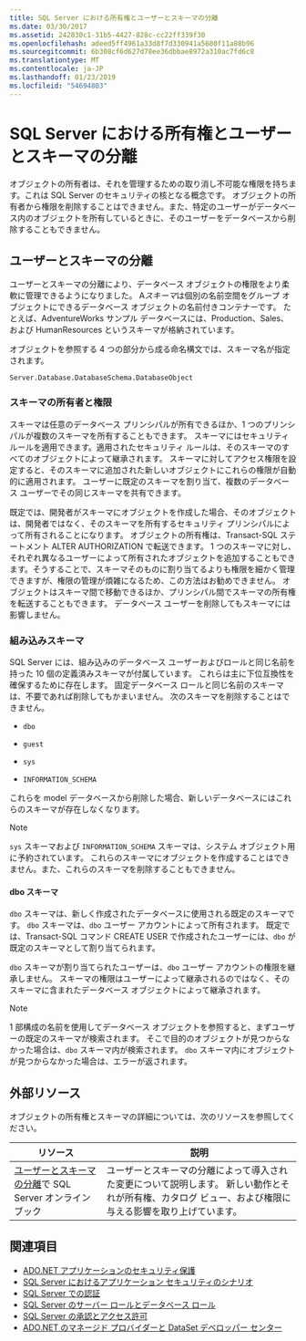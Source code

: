 ```yaml
---
title: SQL Server における所有権とユーザーとスキーマの分離
ms.date: 03/30/2017
ms.assetid: 242830c1-31b5-4427-828c-cc22ff339f30
ms.openlocfilehash: adeed5ff4961a33d8f7d330941a5680f11a88b96
ms.sourcegitcommit: 6b308cf6d627d78ee36dbbae8972a310ac7fd6c8
ms.translationtype: MT
ms.contentlocale: ja-JP
ms.lasthandoff: 01/23/2019
ms.locfileid: "54694803"
---
```

# <a name="ownership-and-user-schema-separation-in-sql-server"></a>SQL Server における所有権とユーザーとスキーマの分離
オブジェクトの所有者は、それを管理するための取り消し不可能な権限を持ちます。これは SQL Server のセキュリティの核となる概念です。 オブジェクトの所有者から権限を削除することはできません。また、特定のユーザーがデータベース内のオブジェクトを所有しているときに、そのユーザーをデータベースから削除することもできません。  
  
## <a name="user-schema-separation"></a>ユーザーとスキーマの分離  
 ユーザーとスキーマの分離により、データベース オブジェクトの権限をより柔軟に管理できるようになりました。 A*スキーマ*は個別の名前空間をグループ オブジェクトにできるデータベース オブジェクトの名前付きコンテナーです。 たとえば、AdventureWorks サンプル データベースには、Production、Sales、および HumanResources というスキーマが格納されています。  
  
 オブジェクトを参照する 4 つの部分から成る命名構文では、スキーマ名が指定されます。  
  
```  
Server.Database.DatabaseSchema.DatabaseObject  
```  
  
### <a name="schema-owners-and-permissions"></a>スキーマの所有者と権限  
 スキーマは任意のデータベース プリンシパルが所有できるほか、1 つのプリンシパルが複数のスキーマを所有することもできます。 スキーマにはセキュリティ ルールを適用できます。適用されたセキュリティ ルールは、そのスキーマのすべてのオブジェクトによって継承されます。 スキーマに対してアクセス権限を設定すると、そのスキーマに追加された新しいオブジェクトにこれらの権限が自動的に適用されます。 ユーザーに既定のスキーマを割り当て、複数のデータベース ユーザーでその同じスキーマを共有できます。  
  
 既定では、開発者がスキーマにオブジェクトを作成した場合、そのオブジェクトは、開発者ではなく、そのスキーマを所有するセキュリティ プリンシパルによって所有されることになります。 オブジェクトの所有権は、Transact-SQL ステートメント ALTER AUTHORIZATION で転送できます。 1 つのスキーマに対し、それぞれ異なるユーザーによって所有されたオブジェクトを追加することもできます。そうすることで、スキーマそのものに割り当てるよりも権限を細かく管理できますが、権限の管理が煩雑になるため、この方法はお勧めできません。 オブジェクトはスキーマ間で移動できるほか、プリンシパル間でスキーマの所有権を転送することもできます。 データベース ユーザーを削除してもスキーマには影響しません。  
  
### <a name="built-in-schemas"></a>組み込みスキーマ  
 SQL Server には、組み込みのデータベース ユーザーおよびロールと同じ名前を持った 10 個の定義済みスキーマが付属しています。 これらは主に下位互換性を確保するために存在します。 固定データベース ロールと同じ名前のスキーマは、不要であれば削除してもかまいません。 次のスキーマを削除することはできません。  
  
-   `dbo`  
  
-   `guest`  
  
-   `sys`  
  
-   `INFORMATION_SCHEMA`  
  
 これらを model データベースから削除した場合、新しいデータベースにはこれらのスキーマが存在しなくなります。  
  
> [!NOTE]
>  `sys` スキーマおよび `INFORMATION_SCHEMA` スキーマは、システム オブジェクト用に予約されています。 これらのスキーマにオブジェクトを作成することはできません。また、これらのスキーマを削除することもできません。  
  
#### <a name="the-dbo-schema"></a>dbo スキーマ  
 `dbo` スキーマは、新しく作成されたデータベースに使用される既定のスキーマです。 `dbo` スキーマは、`dbo` ユーザー アカウントによって所有されます。 既定では、Transact-SQL コマンド CREATE USER で作成されたユーザーには、`dbo` が既定のスキーマとして割り当てられます。  
  
 `dbo` スキーマが割り当てられたユーザーは、`dbo` ユーザー アカウントの権限を継承しません。 スキーマの権限はユーザーによって継承されるのではなく、そのスキーマに含まれたデータベース オブジェクトによって継承されます。  
  
> [!NOTE]
>  1 部構成の名前を使用してデータベース オブジェクトを参照すると、まずユーザーの既定のスキーマが検索されます。 そこで目的のオブジェクトが見つからなかった場合は、`dbo` スキーマ内が検索されます。 `dbo` スキーマ内にオブジェクトが見つからなかった場合は、エラーが返されます。  
  
## <a name="external-resources"></a>外部リソース  
 オブジェクトの所有権とスキーマの詳細については、次のリソースを参照してください。  
  
|リソース|説明|  
|--------------|-----------------|  
|[ユーザーとスキーマの分離](https://msdn.microsoft.com/library/ms190387.aspx)で SQL Server オンライン ブック|ユーザーとスキーマの分離によって導入された変更について説明します。 新しい動作とそれが所有権、カタログ ビュー、および権限に与える影響を取り上げています。|  
  
## <a name="see-also"></a>関連項目
- [ADO.NET アプリケーションのセキュリティ保護](../../../../../docs/framework/data/adonet/securing-ado-net-applications.md)
- [SQL Server におけるアプリケーション セキュリティのシナリオ](../../../../../docs/framework/data/adonet/sql/application-security-scenarios-in-sql-server.md)
- [SQL Server での認証](../../../../../docs/framework/data/adonet/sql/authentication-in-sql-server.md)
- [SQL Server のサーバー ロールとデータベース ロール](../../../../../docs/framework/data/adonet/sql/server-and-database-roles-in-sql-server.md)
- [SQL Server の承認とアクセス許可](../../../../../docs/framework/data/adonet/sql/authorization-and-permissions-in-sql-server.md)
- [ADO.NET のマネージド プロバイダーと DataSet デベロッパー センター](https://go.microsoft.com/fwlink/?LinkId=217917)
